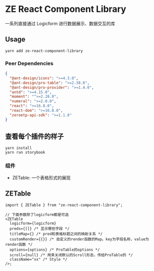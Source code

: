 # ZE React Component Library

一系列直接通过 Logicform 进行数据展示、数据交互的库

## Usage

```
yarn add ze-react-component-library
```

### Peer Dependencies

```json
{
  "@ant-design/icons": ">=4.3.0",
  "@ant-design/pro-table": ">=2.38.0",
  "@ant-design/pro-provider": ">=1.4.0",
  "antd": ">=4.15.0",
  "moment": "^>=2.28.0",
  "numeral": ">=2.0.0",
  "react": ">=16.8.0",
  "react-dom": ">=16.8.0",
  "zeroetp-api-sdk": ">=1.1.8"
}
```

## 查看每个插件的样子

```shell
yarn install
yarn run storybook
```

### 组件

- ZETable: 一个表格形式的展现

## ZETable

```tsx
import { ZETable } from "ze-react-component-library";

// 下面参数除了logicform都是可选
<ZETable
  logicform={logicform}
  preds={[]} /* 显示哪些字段 */
  titleMap={} /* pred和表格标题之间的映射关系 */
  customRender={{}} /* 自定义的render函数的Map。key为字段名称，value为render函数 */
  options={options} /* ProTable的options */
  scroll={null} /* 用来关闭默认的Scroll形态，传给ProTable的 */
  className="xx" /* Style */
/>;
```
